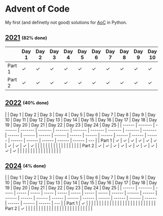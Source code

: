 # Advent of Code

My first (and definetly not good) solutions for [AoC](https://adventofcode.com) in Python.

## [2021](https://adventofcode.com/2021) <sub><sup>(82% done) </sup></sub>

|        | Day 1   | Day 2   | Day 3   | Day 4   | Day 5   | Day 6   | Day 7   | Day 8   | Day 9   | Day 10  | Day 11  | Day 12  | Day 13  | Day 14  | Day 15  | Day 16  | Day 17  | Day 18  | Day 19  | Day 20  | Day 21  | Day 22 | Day 23 | Day 24 | Day 25 |
| ------ | ------- | ------- | ------- | ------- | ------- | ------- | ------- | ------- | ------- | ------- | ------- | ------- | ------- | ------- | ------- | ------- | ------- | ------- | ------- | ------- | ------- | ------ | ------ | ------ | ------ |
| Part 1 | &check; | &check; | &check; | &check; | &check; | &check; | &check; | &check; | &check; | &check; | &check; | &check; | &check; | &check; | &check; | &check; | &check; | &check; | &check; | &check; | &check; |        |
| Part 2 | &check; | &check; | &check; | &check; | &check; | &check; | &check; | &check; | &check; | &check; | &check; | &check; | &check; | &check; | &check; | &check; | &check; | &check; | &check; | &check; |         |        |

## [2022](https://adventofcode.com/2022) <sub><sup>(40% done)</sup></sub>

|        | Day 1   | Day 2   | Day 3   | Day 4   | Day 5   | Day 6   | Day 7   | Day 8   | Day 9   | Day 10  | Day 11 | Day 12 | Day 13 | Day 14 | Day 15 | Day 16 | Day 17 | Day 18 | Day 19 | Day 20 | Day 21 | Day 22 | Day 23 | Day 24 | Day 25 |
| ------ | ------- | ------- | ------- | ------- | ------- | ------- | ------- | ------- | ------- | ------- | ------ | ------ | ------ | ------ | ------ | ------ | ------ | ------ | ------ | ------ | ------ | ------ | ------ | ------ | ------ | --- |
| Part 1 | &check; | &check; | &check; | &check; | &check; | &check; | &check; | &check; | &check; | &check; |        |        |        |        |        |        |        |        |        |        |        |        |        |        |        |     |
| Part 2 | &check; | &check; | &check; | &check; | &check; | &check; | &check; | &check; | &check; | &check; |        |        |        |        |        |        |        |        |        |        |        |        |        |        |        |     |

## [2024](https://adventofcode.com/2024) <sub><sup>(4% done)</sup></sub>

|        | Day 1   | Day 2 | Day 3 | Day 4 | Day 5 | Day 6 | Day 7 | Day 8 | Day 9 | Day 10 | Day 11 | Day 12 | Day 13 | Day 14 | Day 15 | Day 16 | Day 17 | Day 18 | Day 19 | Day 20 | Day 21 | Day 22 | Day 23 | Day 24 | Day 25 |
| ------ | ------- | ----- | ----- | ----- | ----- | ----- | ----- | ----- | ----- | ------ | ------ | ------ | ------ | ------ | ------ | ------ | ------ | ------ | ------ | ------ | ------ | ------ | ------ | ------ | ------ | --- |
| Part 1 | &check; |       |       |       |       |       |       |       |       |        |        |        |        |        |        |        |        |        |        |        |        |        |        |        |        |     |
| Part 2 | &check; |       |       |       |       |       |       |       |       |        |        |        |        |        |        |        |        |        |        |        |        |        |        |        |        |     |
